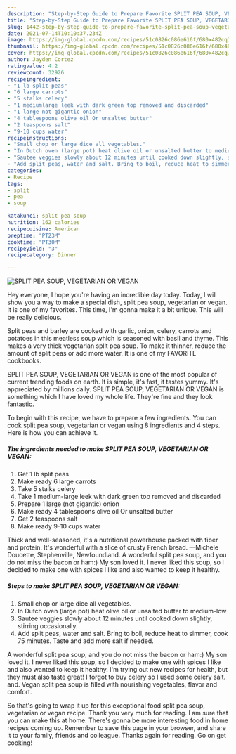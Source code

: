 ```yaml
---
description: "Step-by-Step Guide to Prepare Favorite SPLIT PEA SOUP, VEGETARIAN OR VEGAN"
title: "Step-by-Step Guide to Prepare Favorite SPLIT PEA SOUP, VEGETARIAN OR VEGAN"
slug: 1442-step-by-step-guide-to-prepare-favorite-split-pea-soup-vegetarian-or-vegan
date: 2021-07-14T10:10:37.234Z
image: https://img-global.cpcdn.com/recipes/51c0826c086e616f/680x482cq70/split-pea-soup-vegetarian-or-vegan-recipe-main-photo.jpg
thumbnail: https://img-global.cpcdn.com/recipes/51c0826c086e616f/680x482cq70/split-pea-soup-vegetarian-or-vegan-recipe-main-photo.jpg
cover: https://img-global.cpcdn.com/recipes/51c0826c086e616f/680x482cq70/split-pea-soup-vegetarian-or-vegan-recipe-main-photo.jpg
author: Jayden Cortez
ratingvalue: 4.2
reviewcount: 32926
recipeingredient:
- "1 lb split peas"
- "6 large carrots"
- "5 stalks celery"
- "1 mediumlarge leek with dark green top removed and discarded"
- "1 large not gigantic onion"
- "4 tablespoons olive oil Or unsalted butter"
- "2 teaspoons salt"
- "9-10 cups water"
recipeinstructions:
- "Small chop or large dice all vegetables."
- "In Dutch oven (large pot) heat olive oil or unsalted butter to medium-low"
- "Sautee veggies slowly about 12 minutes until cooked down slightly, stirring occasionally."
- "Add split peas, water and salt. Bring to boil, reduce heat to simmer, cook 75 minutes. Taste and add more salt if needed."
categories:
- Recipe
tags:
- split
- pea
- soup

katakunci: split pea soup 
nutrition: 162 calories
recipecuisine: American
preptime: "PT23M"
cooktime: "PT30M"
recipeyield: "3"
recipecategory: Dinner

---
```



![SPLIT PEA SOUP, VEGETARIAN OR VEGAN](https://img-global.cpcdn.com/recipes/51c0826c086e616f/680x482cq70/split-pea-soup-vegetarian-or-vegan-recipe-main-photo.jpg)

Hey everyone, I hope you're having an incredible day today. Today, I will show you a way to make a special dish, split pea soup, vegetarian or vegan. It is one of my favorites. This time, I'm gonna make it a bit unique. This will be really delicious.

Split peas and barley are cooked with garlic, onion, celery, carrots and potatoes in this meatless soup which is seasoned with basil and thyme. This makes a very thick vegetarian split pea soup. To make it thinner, reduce the amount of split peas or add more water. It is one of my FAVORITE cookbooks.

SPLIT PEA SOUP, VEGETARIAN OR VEGAN is one of the most popular of current trending foods on earth. It is simple, it's fast, it tastes yummy. It's appreciated by millions daily. SPLIT PEA SOUP, VEGETARIAN OR VEGAN is something which I have loved my whole life. They're fine and they look fantastic.


To begin with this recipe, we have to prepare a few ingredients. You can cook split pea soup, vegetarian or vegan using 8 ingredients and 4 steps. Here is how you can achieve it.

<!--inarticleads1-->

##### The ingredients needed to make SPLIT PEA SOUP, VEGETARIAN OR VEGAN:

1. Get 1 lb split peas
1. Make ready 6 large carrots
1. Take 5 stalks celery
1. Take 1 medium-large leek with dark green top removed and discarded
1. Prepare 1 large (not gigantic) onion
1. Make ready 4 tablespoons olive oil Or unsalted butter
1. Get 2 teaspoons salt
1. Make ready 9-10 cups water


Thick and well-seasoned, it&#39;s a nutritional powerhouse packed with fiber and protein. It&#39;s wonderful with a slice of crusty French bread. —Michele Doucette, Stephenville, Newfoundland. A wonderful split pea soup, and you do not miss the bacon or ham:) My son loved it. I never liked this soup, so I decided to make one with spices I like and also wanted to keep it healthy. 

<!--inarticleads2-->

##### Steps to make SPLIT PEA SOUP, VEGETARIAN OR VEGAN:

1. Small chop or large dice all vegetables.
1. In Dutch oven (large pot) heat olive oil or unsalted butter to medium-low
1. Sautee veggies slowly about 12 minutes until cooked down slightly, stirring occasionally.
1. Add split peas, water and salt. Bring to boil, reduce heat to simmer, cook 75 minutes. Taste and add more salt if needed.


A wonderful split pea soup, and you do not miss the bacon or ham:) My son loved it. I never liked this soup, so I decided to make one with spices I like and also wanted to keep it healthy. I&#39;m trying out new recipes for health, but they must also taste great! I forgot to buy celery so I used some celery salt. and. Vegan split pea soup is filled with nourishing vegetables, flavor and comfort. 

So that's going to wrap it up for this exceptional food split pea soup, vegetarian or vegan recipe. Thank you very much for reading. I am sure that you can make this at home. There's gonna be more interesting food in home recipes coming up. Remember to save this page in your browser, and share it to your family, friends and colleague. Thanks again for reading. Go on get cooking!
